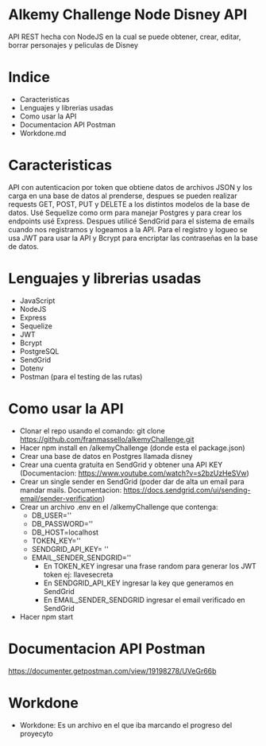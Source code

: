 # Alkemy Challenge Node Disney API
API REST hecha con NodeJS en la cual se puede obtener, crear, editar, borrar personajes y peliculas de Disney

# Indice
- Caracteristicas
- Lenguajes y librerias usadas
- Como usar la API
- Documentacion API Postman
- Workdone.md

# Caracteristicas
API con autenticacion por token que obtiene datos de archivos JSON y los carga en una base de datos al prenderse, despues se pueden realizar requests GET, POST, PUT y DELETE a los distintos modelos de la base de datos. Usé Sequelize como orm para manejar Postgres y para crear los endpoints usé Express. Despues utilicé SendGrid para el sistema de emails cuando nos registramos y logeamos a la API. Para el registro y logueo se usa JWT para usar la API y Bcrypt para encriptar las contraseñas en la base de datos.

# Lenguajes y librerias usadas
- JavaScript
- NodeJS
- Express
- Sequelize
- JWT
- Bcrypt
- PostgreSQL
- SendGrid
- Dotenv
- Postman (para el testing de las rutas)

# Como usar la API
- Clonar el repo usando el comando: git clone https://github.com/franmassello/alkemyChallenge.git 
- Hacer npm install en /alkemyChallenge (donde esta el package.json)
- Crear una base de datos en Postgres llamada disney
- Crear una cuenta gratuita en SendGrid y obtener una API KEY (Documentacion: https://www.youtube.com/watch?v=s2bzUzHeSVw) 
- Crear un single sender en SendGrid (poder dar de alta un email para mandar mails. Documentacion: https://docs.sendgrid.com/ui/sending-email/sender-verification) 
- Crear un archivo .env en el /alkemyChallenge que contenga: 
  -  DB_USER='' 
  -  DB_PASSWORD='' 
  -  DB_HOST=localhost 
  -  TOKEN_KEY='' 
  -  SENDGRID_API_KEY= '' 
  -  EMAIL_SENDER_SENDGRID=''
      - En TOKEN_KEY ingresar una frase random para generar los JWT token ej: llavesecreta
      - En SENDGRID_API_KEY ingresar la key que generamos en SendGrid
      - En EMAIL_SENDER_SENDGRID ingresar el email verificado en SendGrid
- Hacer npm start

# Documentacion API Postman
https://documenter.getpostman.com/view/19198278/UVeGr66b

# Workdone 
- Workdone: Es un archivo en el que iba marcando el progreso del proyecyto

